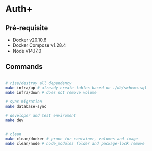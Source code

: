 # Auth+

## Pré-requisite

- Docker v20.10.6
- Docker Compose v1.28.4
- Node v14.17.0

## Commands

```bash

# rise/destroy all dependency
make infra/up # already create tables based on ./db/schema.sql
make infra/down # does not remove volume

# sync migration
make database-sync

# developer and test enviroment
make dev


# clean
make clean/docker # prune for container, volumes and image
make clean/node # node_modules folder and package-lock remove


```
